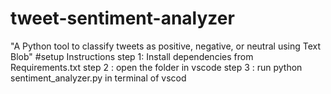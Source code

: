 # tweet-sentiment-analyzer
 "A Python tool to classify tweets as positive, negative, or neutral using Text Blob"
 #setup Instructions
step 1: Install dependencies from Requirements.txt
step 2 : open the folder in vscode
step 3 : run python sentiment_analyzer.py in terminal of vscod

